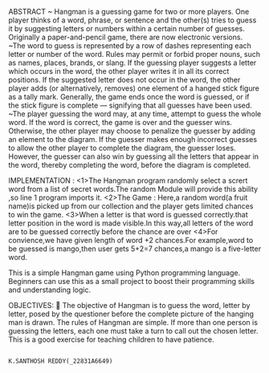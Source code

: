 ABSTRACT
~ Hangman is a guessing game for two or more players. One player thinks of a word, phrase, or sentence and the other(s) tries to guess it by suggesting letters or numbers within a certain number of guesses. Originally a paper-and-pencil game, there are now electronic versions.	
~The word to guess is represented by a row of dashes representing each letter or number of the word. Rules may permit or forbid proper nouns, such as names, places, brands, or slang. If the guessing player suggests a letter which occurs in the word, the other player writes it in all its correct positions. If the suggested letter does not occur in the word, the other player adds (or alternatively, removes) one element of a hanged stick figure as a tally mark. Generally, the game ends once the word is guessed, or if the stick figure is complete — signifying that all guesses have been used.
~The player guessing the word may, at any time, attempt to guess the whole word. If the word is correct, the game is over and the guesser wins. Otherwise, the other player may choose to penalize the guesser by adding an element to the diagram. If the guesser makes enough incorrect guesses to allow the other player to complete the diagram, the guesser loses. However, the guesser can also win by guessing all the letters that appear in the word, thereby completing the word, before the diagram is completed.

IMPLEMENTATION :
<1>The Hangman program randomly select a scrert word from a list of secret words.The random Module will provide this ability ,so line 1 program imports it.
<2>The Game : Here,a random word(a fruit name)is picked up from our collection and the player gets limited chances to win the game.
<3>When a letter is that word is guessed correctly.that letter position in the word is made visible.In this way,all letters of the word are to be guessed correctly before the chance are over
<4>For convience,we have given length of word +2 chances.For example,word to be guessed is mango,then user gets 5+2=7 chances,a mango is a five-letter word.

This is a simple Hangman game using Python programming language. Beginners can use this as a small project to boost their programming skills and understanding logic.

OBJECTIVES:
	The objective of Hangman is to guess the word, letter by letter, posed by the questioner before the complete picture of the hanging man is drawn. The rules of Hangman are simple. If more than one person is guessing the letters, each one must take a turn to call out the chosen letter. This is a good exercise for teaching children to have patience.

                                                                                          K.SANTHOSH REDDY(_22831A6649)
                                                         
